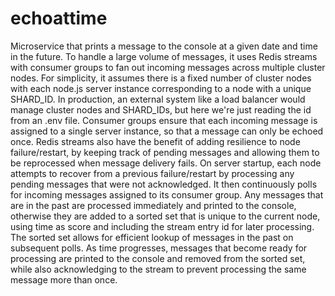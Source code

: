 # echoattime
Microservice that prints a message to the console at a given date and time in the future.
To handle a large volume of messages, it uses Redis streams with consumer groups to fan out incoming messages across multiple cluster nodes.
For simplicity, it assumes there is a fixed number of cluster nodes with each node.js server instance corresponding to a node with a unique SHARD_ID. In production, an external system like a load balancer would manage cluster nodes and SHARD_IDs, but here we're just reading the id from an .env file.
Consumer groups ensure that each incoming message is assigned to a single server instance, so that a message can only be echoed once.
Redis streams also have the benefit of adding resilience to node failure/restart, by keeping track of pending messages and allowing them to be reprocessed when message delivery fails.
On server startup, each node attempts to recover from a previous failure/restart by processing any pending messages that were not acknowledged.
It then continuously polls for incoming messages assigned to its consumer group. Any messages that are in the past are processed immediately and printed to the console, otherwise they are added to a sorted set that is unique to the current node, using time as score and including the stream entry id for later processing.
The sorted set allows for efficient lookup of messages in the past on subsequent polls. As time progresses, messages that become ready for processing are printed to the console and removed from the sorted set, while also acknowledging to the stream to prevent processing the same message more than once.